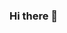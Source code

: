 ### Hi there 👋

<!--
**Frostdev7506/Frostdev7506** is a ✨ _special_ ✨ repository because its `README.md` (this file) appears on your GitHub profile.

Here are some ideas to get you started:

- 🔭 I’m currently working on Web Application Devlopment
- 🌱 I’m currently learning Kotlin and Dart
- 👯 I’m looking to collaborate on any Open Source projects
- 🤔 I’m looking for help with Dart
- ⚡ Fun fact: I prefer FOSS over propritery software.
-->
